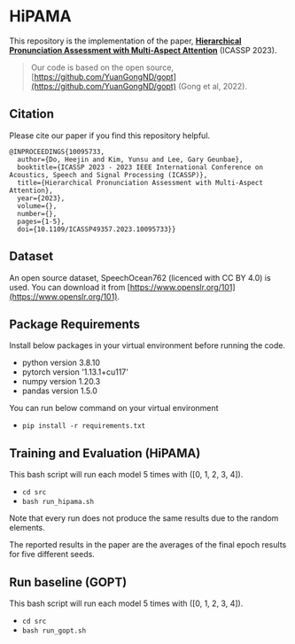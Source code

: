 # HiPAMA 

This repository is the implementation of the paper, [**Hierarchical Pronunciation Assessment with Multi-Aspect Attention**](https://ieeexplore.ieee.org/document/10095733/) (ICASSP 2023).

> Our code is based on the open source, [https://github.com/YuanGongND/gopt](https://github.com/YuanGongND/gopt) (Gong et al, 2022).

## Citation
Please cite our paper if you find this repository helpful.

```
@INPROCEEDINGS{10095733,
  author={Do, Heejin and Kim, Yunsu and Lee, Gary Geunbae},
  booktitle={ICASSP 2023 - 2023 IEEE International Conference on Acoustics, Speech and Signal Processing (ICASSP)}, 
  title={Hierarchical Pronunciation Assessment with Multi-Aspect Attention}, 
  year={2023},
  volume={},
  number={},
  pages={1-5},
  doi={10.1109/ICASSP49357.2023.10095733}}
```

## Dataset

An open source dataset, SpeechOcean762 (licenced with CC BY 4.0) is used. You can download it from [https://www.openslr.org/101](https://www.openslr.org/101).

## Package Requirements

Install below packages in your virtual environment before running the code.
- python version 3.8.10
- pytorch version '1.13.1+cu117'
- numpy version 1.20.3
- pandas version 1.5.0

You can run below command on your virtual environment
- `pip install -r requirements.txt`

## Training and Evaluation (HiPAMA)
This bash script will run each model 5 times with ([0, 1, 2, 3, 4]).
- `cd src`
- `bash run_hipama.sh`

Note that every run does not produce the same results due to the random elements.

The reported results in the paper are the averages of the final epoch results for five different seeds.

## Run baseline (GOPT)
This bash script will run each model 5 times with ([0, 1, 2, 3, 4]).
- `cd src`
- `bash run_gopt.sh`
